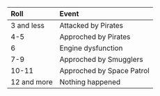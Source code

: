 | Roll         | Event                        |
|:------------ |:-----------------------------|
| 3 and less   |  Attacked by Pirates         |
| 4-5          |  Approched by Pirates        |
| 6            |  Engine dysfunction          |
| 7-9          |  Approched by Smugglers      |
| 10-11        |  Approched by Space Patrol   |
| 12 and more  |  Nothing happened            |
